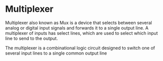 # Multiplexer
Multiplexer also known as Mux is a device that selects between several analog or digital input signals and forwards it to a single output line. A multiplexer of inputs has select lines, which are used to select which input line to send to the output.

The multiplexer is a combinational logic circuit designed to switch one of several input lines to a single common output line
